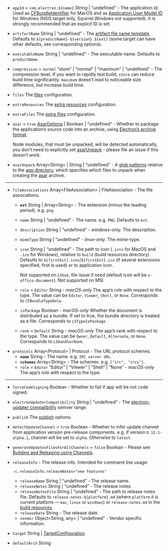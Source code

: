 <ul>
<li>
<p><code id="PlatformSpecificBuildOptions-appId">appId</code> = <code>com.electron.${name}</code> String | “undefined” - The application id. Used as <a href="https://developer.apple.com/library/ios/documentation/General/Reference/InfoPlistKeyReference/Articles/CoreFoundationKeys.html#//apple_ref/doc/uid/20001431-102070">CFBundleIdentifier</a> for MacOS and as <a href="https://msdn.microsoft.com/en-us/library/windows/desktop/dd378459(v=vs.85).aspx">Application User Model ID</a> for Windows (NSIS target only, Squirrel.Windows not supported). It is strongly recommended that an explicit ID is set.</p>
</li>
<li>
<p><code id="PlatformSpecificBuildOptions-artifactName">artifactName</code> String | “undefined” - The <a href="/configuration/configuration#artifact-file-name-template">artifact file name template</a>. Defaults to <code>${productName}-${version}.${ext}</code> (some target can have other defaults, see corresponding options).</p>
</li>
<li>
<p><code id="PlatformSpecificBuildOptions-executableName">executableName</code> String | “undefined” - The executable name. Defaults to <code>productName</code>.</p>
</li>
<li>
<p><code id="PlatformSpecificBuildOptions-compression">compression</code> = <code>normal</code> “store” | “normal” | “maximum” | “undefined” - The compression level. If you want to rapidly test build, <code>store</code> can reduce build time significantly. <code>maximum</code> doesn’t lead to noticeable size difference, but increase build time.</p>
</li>
<li>
<p><code id="PlatformSpecificBuildOptions-files">files</code> The <a href="/configuration/contents#files">files</a> configuration.</p>
</li>
<li>
<p><code id="PlatformSpecificBuildOptions-extraResources">extraResources</code> The <a href="/configuration/contents#extraresources">extra resources</a> configuration.</p>
</li>
<li>
<p><code id="PlatformSpecificBuildOptions-extraFiles">extraFiles</code> The <a href="/configuration/contents#extrafiles">extra files</a> configuration.</p>
</li>
<li>
<p><code id="PlatformSpecificBuildOptions-asar">asar</code> = <code>true</code> <a href="#AsarOptions">AsarOptions</a> | Boolean | “undefined” - Whether to package the application’s source code into an archive, using <a href="https://www.electronjs.org/docs/latest/tutorial/application-distribution/">Electron’s archive format</a>.</p>
<p>Node modules, that must be unpacked, will be detected automatically, you don’t need to explicitly set <a href="#configuration-asarUnpack">asarUnpack</a> - please file an issue if this doesn’t work.</p>
</li>
<li>
<p><code id="PlatformSpecificBuildOptions-asarUnpack">asarUnpack</code> Array&lt;String&gt; | String | “undefined” - A <a href="/file-patterns">glob patterns</a> relative to the <a href="#MetadataDirectories-app">app directory</a>, which specifies which files to unpack when creating the <a href="https://www.electronjs.org/docs/latest/tutorial/application-distribution/">asar</a> archive.</p>
</li>
</ul>
<hr>
<ul>
<li><code id="PlatformSpecificBuildOptions-fileAssociations">fileAssociations</code> Array&lt;FileAssociation&gt; | FileAssociation<a name="FileAssociation"></a> - The file associations.
<ul>
<li>
<p><strong><code id="FileAssociation-ext">ext</code></strong> String | Array&lt;String&gt; - The extension (minus the leading period). e.g. <code>png</code>.</p>
</li>
<li>
<p><code id="FileAssociation-name">name</code> String | “undefined” - The name. e.g. <code>PNG</code>. Defaults to <code>ext</code>.</p>
</li>
<li>
<p><code id="FileAssociation-description">description</code> String | “undefined” - <em>windows-only.</em> The description.</p>
</li>
<li>
<p><code id="FileAssociation-mimeType">mimeType</code> String | “undefined” - <em>linux-only.</em> The mime-type.</p>
</li>
<li>
<p><code id="FileAssociation-icon">icon</code> String | “undefined” - The path to icon (<code>.icns</code> for MacOS and <code>.ico</code> for Windows), relative to <code>build</code> (build resources directory). Defaults to <code>${firstExt}.icns</code>/<code>${firstExt}.ico</code> (if several extensions specified, first is used) or to application icon.</p>
<p>Not supported on Linux, file issue if need (default icon will be <code>x-office-document</code>). Not supported on MSI.</p>
</li>
<li>
<p><code id="FileAssociation-role">role</code> = <code>Editor</code> String - <em>macOS-only</em> The app’s role with respect to the type. The value can be <code>Editor</code>, <code>Viewer</code>, <code>Shell</code>, or <code>None</code>. Corresponds to <code>CFBundleTypeRole</code>.</p>
</li>
<li>
<p><code id="FileAssociation-isPackage">isPackage</code> Boolean - <em>macOS-only</em> Whether the document is distributed as a bundle. If set to true, the bundle directory is treated as a file. Corresponds to <code>LSTypeIsPackage</code>.</p>
</li>
<li>
<p><code id="FileAssociation-rank">rank</code> = <code>Default</code> String - <em>macOS-only</em> The app’s rank with respect to the type. The value can be <code>Owner</code>, <code>Default</code>, <code>Alternate</code>, or <code>None</code>. Corresponds to <code>LSHandlerRank</code>.</p>
</li>
</ul>
</li>
<li><code id="PlatformSpecificBuildOptions-protocols">protocols</code> Array&lt;Protocol&gt; | Protocol<a name="Protocol"></a> - The URL protocol schemes.
<ul>
<li><strong><code id="Protocol-name">name</code></strong> String - The name. e.g. <code>IRC server URL</code>.</li>
<li><strong><code id="Protocol-schemes">schemes</code></strong> Array&lt;String&gt; - The schemes. e.g. <code>[&quot;irc&quot;, &quot;ircs&quot;]</code>.</li>
<li><code id="Protocol-role">role</code> = <code>Editor</code> “Editor” | “Viewer” | “Shell” | “None” - <em>macOS-only</em> The app’s role with respect to the type.</li>
</ul>
</li>
</ul>
<hr>
<ul>
<li>
<p><code id="PlatformSpecificBuildOptions-forceCodeSigning">forceCodeSigning</code> Boolean - Whether to fail if app will be not code signed.</p>
</li>
<li>
<p><code id="PlatformSpecificBuildOptions-electronUpdaterCompatibility">electronUpdaterCompatibility</code> String | “undefined” - The <a href="/auto-update#compatibility">electron-updater compatibility</a> semver range.</p>
</li>
<li>
<p><code id="PlatformSpecificBuildOptions-publish">publish</code> The <a href="/configuration/publish">publish</a> options.</p>
</li>
<li>
<p><code id="PlatformSpecificBuildOptions-detectUpdateChannel">detectUpdateChannel</code> = <code>true</code> Boolean - Whether to infer update channel from application version pre-release components. e.g. if version <code>0.12.1-alpha.1</code>, channel will be set to <code>alpha</code>. Otherwise to <code>latest</code>.</p>
</li>
<li>
<p><code id="PlatformSpecificBuildOptions-generateUpdatesFilesForAllChannels">generateUpdatesFilesForAllChannels</code> = <code>false</code> Boolean - Please see <a href="https://github.com/electron-userland/electron-builder/issues/1182#issuecomment-324947139">Building and Releasing using Channels</a>.</p>
</li>
<li>
<p><code id="PlatformSpecificBuildOptions-releaseInfo">releaseInfo</code><a name="ReleaseInfo"></a> - The release info. Intended for command line usage:</p>
<p><code>-c.releaseInfo.releaseNotes=&quot;new features&quot;</code></p>
<ul>
<li><code id="ReleaseInfo-releaseName">releaseName</code> String | “undefined” - The release name.</li>
<li><code id="ReleaseInfo-releaseNotes">releaseNotes</code> String | “undefined” - The release notes.</li>
<li><code id="ReleaseInfo-releaseNotesFile">releaseNotesFile</code> String | “undefined” - The path to release notes file. Defaults to <code>release-notes-${platform}.md</code> (where <code>platform</code> it is current platform — <code>mac</code>, <code>linux</code> or <code>windows</code>) or <code>release-notes.md</code> in the <a href="#MetadataDirectories-buildResources">build resources</a>.</li>
<li><code id="ReleaseInfo-releaseDate">releaseDate</code> String - The release date.</li>
<li><code id="ReleaseInfo-vendor">vendor</code> Object&lt;String, any&gt; | “undefined” - Vendor specific information.</li>
</ul>
</li>
<li>
<p><code id="PlatformSpecificBuildOptions-target">target</code> String | <a href="/cli#targetconfiguration">TargetConfiguration</a></p>
</li>
<li>
<p><code id="PlatformSpecificBuildOptions-defaultArch">defaultArch</code> String</p>
</li>
</ul>

